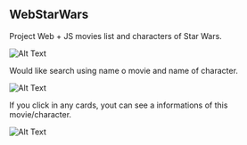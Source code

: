 ## WebStarWars

Project Web + JS movies list and characters of Star Wars.

![Alt Text](https://i.ibb.co/4dHQ4Qt/result.jpg)

Would like search using name o movie and name of character.

![Alt Text](https://i.ibb.co/6R42CZy/search-Result.jpg)

If you click in any cards, yout can see a informations of this movie/character.

![Alt Text](https://i.ibb.co/XXN4CGT/modal-Result.jpg)
